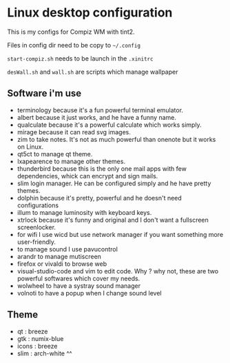 Linux desktop configuration
===========================

This is my configs for Compiz WM with tint2.

Files in config dir need to be copy to `~/.config`

`start-compiz.sh` needs to be launch in the `.xinitrc`

`desWall.sh` and `wall.sh` are scripts which manage wallpaper

Software i'm use
----------------

* terminology because it's a fun powerful terminal emulator.
* albert because it just works, and he have a funny name.
* qualculate because it's a powerful calculate which works simply.
* mirage because it can read svg images.
* zim to take notes. It's not as much powerful than onenote but it works on Linux.
* qt5ct to manage qt theme.
* lxapearence to manage other themes.
* thunderbird because this is the only one mail apps with few dependencies, whick can encrypt and sign mails.
* slim login manager. He can be configured simply and he have pretty themes.
* dolphin because it's pretty, powerful and he doesn't need configurations
* illum to manage luminosity with keyboard keys.
* xtrlock because it's funny and original and I don't want a fullscreen screenlocker.
* for wifi I use wicd but use network manager if you want something more user-friendly.
* to manage sound I use pavucontrol
* arandr to manage mutiscreen 
* firefox or vivaldi to browse web
* visual-studio-code and vim to edit code. Why ? why not, these are two powerful softwares which cover my needs.
* wolwheel to have a systray sound manager
* volnoti to have a popup when I change sound level


Theme
-----

* qt : breeze
* gtk : numix-blue
* icons : breeze
* slim : arch-white ^^






